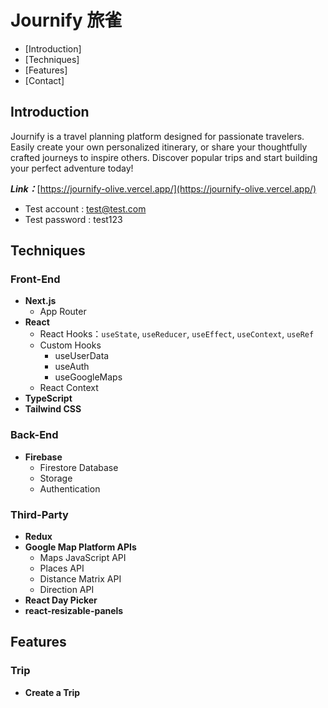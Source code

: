 # Journify 旅雀

- [Introduction]
- [Techniques]
- [Features]
- [Contact]

## Introduction

Journify is a travel planning platform designed for passionate travelers. Easily create your own personalized itinerary, or share your thoughtfully crafted journeys to inspire others. Discover popular trips and start building your perfect adventure today!

**_Link：_**[https://journify-olive.vercel.app/](https://journify-olive.vercel.app/)

- Test account : test@test.com
- Test password : test123

## Techniques

### Front-End

- **Next.js**
  - App Router
- **React**
  - React Hooks：`useState`, `useReducer`, `useEffect`, `useContext`, `useRef`
  - Custom Hooks
    - useUserData
    - useAuth
    - useGoogleMaps
  - React Context
- **TypeScript**
- **Tailwind CSS**

### Back-End

- **Firebase**
  - Firestore Database
  - Storage
  - Authentication

### Third-Party

- **Redux**
- **Google Map Platform APIs**
  - Maps JavaScript API
  - Places API
  - Distance Matrix API
  - Direction API
- **React Day Picker**
- **react-resizable-panels**

## Features

### Trip

- **Create a Trip**
  <!-- ![Create a Trip](https://github.com/carlwang1995/good-to-go/blob/main/public/readme/createTrip.gif) -->
